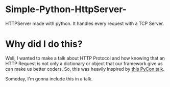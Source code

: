 # Simple-Python-HttpServer-
HTTPServer made with python. It handles every request with a TCP Server.

# Why did I do this?
Well, I wanted to make a talk about HTTP Protocol and how knowing that an HTTP Request is not only a dictionary or object that our framework give us can make us better coders. So, this was heavily inspired by [this PyCon talk](https://youtu.be/WqrCnVAkLIo).

Someday, I'm gonna include this in a talk.
